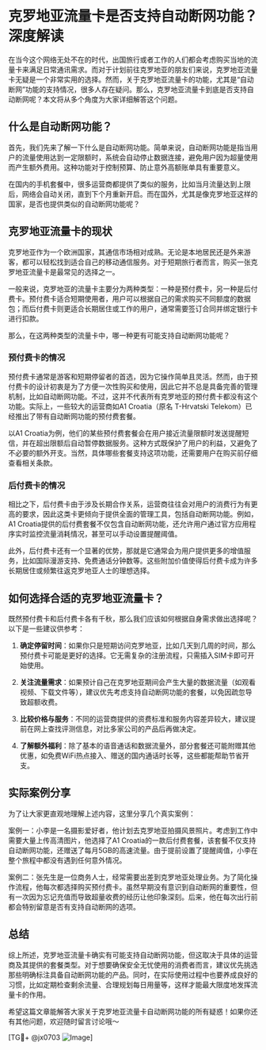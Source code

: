 # 克罗地亚流量卡是否支持自动断网功能？深度解读

在当今这个网络无处不在的时代，出国旅行或者工作的人们都会考虑购买当地的流量卡来满足日常通讯需求。而对于计划前往克罗地亚的朋友们来说，克罗地亚流量卡无疑是一个非常实用的选择。然而，关于克罗地亚流量卡的功能，尤其是“自动断网”功能的支持情况，很多人存在疑问。那么，克罗地亚流量卡到底是否支持自动断网呢？本文将从多个角度为大家详细解答这个问题。

## 什么是自动断网功能？

首先，我们先来了解一下什么是自动断网功能。简单来说，自动断网功能是指当用户的流量使用达到一定限额时，系统会自动停止数据连接，避免用户因为超量使用而产生额外费用。这种功能对于控制预算、防止意外高额账单具有重要意义。

在国内的手机套餐中，很多运营商都提供了类似的服务，比如当月流量达到上限后，网络会自动关闭，直到下个月重新开启。而在国外，尤其是像克罗地亚这样的国家，是否也提供类似的自动断网功能呢？

## 克罗地亚流量卡的现状

克罗地亚作为一个欧洲国家，其通信市场相对成熟。无论是本地居民还是外来游客，都可以轻松找到适合自己的移动通信服务。对于短期旅行者而言，购买一张克罗地亚流量卡是最常见的选择之一。

一般来说，克罗地亚的流量卡主要分为两种类型：一种是预付费卡，另一种是后付费卡。预付费卡适合短期使用者，用户可以根据自己的需求购买不同额度的数据包；而后付费卡则更适合长期居住或工作的用户，通常需要签订合同并绑定银行卡进行扣款。

那么，在这两种类型的流量卡中，哪一种更有可能支持自动断网功能呢？

### 预付费卡的情况

预付费卡通常是游客和短期停留者的首选，因为它操作简单且灵活。然而，由于预付费卡的设计初衷是为了方便一次性购买和使用，因此它并不总是具备完善的管理机制，比如自动断网功能。不过，这并不代表所有克罗地亚的预付费卡都没有这个功能。实际上，一些较大的运营商如A1 Croatia（原名 T-Hrvatski Telekom）已经推出了带有自动断网功能的预付费套餐。

以A1 Croatia为例，他们的某些预付费套餐会在用户接近流量限额时发送提醒短信，并在超出限额后自动暂停数据服务。这种方式既保护了用户的利益，又避免了不必要的额外开支。当然，具体哪些套餐支持这项功能，还需要用户在购买前仔细查看相关条款。

### 后付费卡的情况

相比之下，后付费卡由于涉及长期合作关系，运营商往往会对用户的消费行为有更高的要求，因此这类卡更倾向于提供全面的管理工具，包括自动断网功能。例如，A1 Croatia提供的后付费套餐不仅包含自动断网功能，还允许用户通过官方应用程序实时监控流量消耗情况，甚至可以手动设置提醒阈值。

此外，后付费卡还有一个显著的优势，那就是它通常会为用户提供更多的增值服务，比如国际漫游支持、免费通话分钟数等。这些附加价值使得后付费卡成为许多长期居住或频繁往返克罗地亚人士的理想选择。

## 如何选择合适的克罗地亚流量卡？

既然预付费卡和后付费卡各有千秋，那么我们应该如何根据自身需求做出选择呢？以下是一些建议供参考：

1. **确定停留时间**：如果你只是短期访问克罗地亚，比如几天到几周的时间，那么预付费卡可能是更好的选择。它无需复杂的注册流程，只需插入SIM卡即可开始使用。
   
2. **关注流量需求**：如果预计自己在克罗地亚期间会产生大量的数据流量（如观看视频、下载文件等），建议优先考虑支持自动断网功能的套餐，以免因疏忽导致超额收费。

3. **比较价格与服务**：不同的运营商提供的资费标准和服务内容差异较大，建议提前在网上查找评测信息，对比多家公司的产品后再做决定。

4. **了解额外福利**：除了基本的语音通话和数据流量外，部分套餐还可能附赠其他优惠，如免费WiFi热点接入、赠送的国内通话时长等，这些都能帮助节省开支。

## 实际案例分享

为了让大家更直观地理解上述内容，这里分享几个真实案例：

案例一：小李是一名摄影爱好者，他计划去克罗地亚拍摄风景照片。考虑到工作中需要大量上传高清图片，他选择了A1 Croatia的一款后付费套餐，该套餐不仅支持自动断网功能，还赠送了每月5GB的高速流量。由于提前设置了提醒阈值，小李在整个旅程中都没有遇到任何意外情况。

案例二：张先生是一位商务人士，经常需要出差到克罗地亚处理业务。为了简化操作流程，他每次都选择购买预付费卡。虽然早期没有意识到自动断网的重要性，但有一次因为忘记充值而导致超量收费的经历让他印象深刻。后来，他在每次出行前都会特别留意是否有支持自动断网的选项。

## 总结

综上所述，克罗地亚流量卡确实有可能支持自动断网功能，但这取决于具体的运营商及其提供的套餐类型。对于想要确保安全无忧使用的消费者而言，建议优先挑选那些明确标注具备自动断网功能的产品。同时，在实际使用过程中也要养成良好的习惯，比如定期检查剩余流量、合理规划每日用量等，这样才能最大限度地发挥流量卡的作用。

希望这篇文章能解答大家关于克罗地亚流量卡自动断网功能的所有疑惑！如果你还有其他问题，欢迎随时留言讨论哦～  

[TG💪+ @jx0703 ![Image](https://github.com/user-attachments/assets/dbca1d08-cadb-493c-b0ec-ad6f7a83f270)]